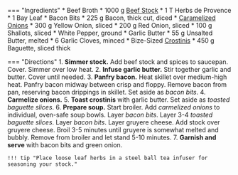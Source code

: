 === "Ingredients"
    * Beef Broth
        * 1000 g [Beef Stock](stocks/meat-stock.md)
        * 1 T Herbs de Provence
        * 1 Bay Leaf
    * Bacon Bits
        * 225 g Bacon, thick cut, diced
    * [Caramelized Onions](../sides/caramelized-onions.md)
        * 300 g Yellow Onion, sliced
        * 200 g Red Onion, sliced
        * 100 g Shallots, sliced
        * White Pepper, ground
    * Garlic Butter
        * 55 g Unsalted Butter, melted
        * 6 Garlic Cloves, minced
    * Bize-Sized [Crostinis](../sides/crostinis.md)
        * 450 g Baguette, sliced thick

=== "Directions"
    1. **Simmer stock.** Add beef stock and spices to saucepan. Cover. Simmer over low heat.
    2. **Infuse garlic butter.** Stir together garlic and butter. Cover until needed.
    3. **Panfry bacon.** Heat skillet over medium-high heat. Panfry bacon midway between crisp and floppy. Remove bacon from pan, reserving bacon drippings in skillet. Set aside as *bacon bits*.
    4. **Carmelize onions.**
    5. **Toast crostinis** with garlic butter. Set aside as *toasted baguette slices*.
    6. **Prepare soup.** Start broiler. Add *carmelized onions* to individual, oven-safe soup bowls. Layer *bacon bits*. Layer 3-4 *toasted baguette slices*. Layer *bacon bits*. Layer gruyere cheese. Add stock over gruyere cheese. Broil 3-5 minutes until gruyere is somewhat melted and bubbly. Remove from broiler and let stand 5-10 minutes.
    7. **Garnish and serve** with bacon bits and green onion.

    !!! tip "Place loose leaf herbs in a steel ball tea infuser for seasoning your stock."
